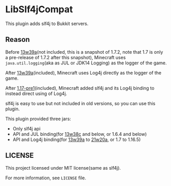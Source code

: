 # LibSlf4jCompat

This plugin adds slf4j to Bukkit servers.

## Reason

Before [13w39a](https://minecraft.fandom.com/wiki/Java_Edition_13w39a)(not included, this is a snapshot of 1.7.2, note that 1.7 is only a pre-release of 1.7.2 after this snapshot), Minecraft uses `java.util.logging`(aka as JUL or JDK14 Logging) as the logger of the game.

After [13w39a](https://minecraft.fandom.com/wiki/Java_Edition_13w39a)(included), Minecraft uses Log4j directly as the logger of the game.

After [1.17-pre1](https://minecraft.fandom.com/wiki/Java_Edition_1.17_Pre-release_1)(included), Minecraft added slf4j and its Log4j binding to instead direct using of Log4j.



slf4j is easy to use but not included in old versions, so you can use this plugin.

This plugin provided three jars:

- Only slf4j api
- API and JUL binding(for [13w38c](https://minecraft.fandom.com/wiki/Java_Edition_13w38c) and below, or 1.6.4 and below)
- API and Log4j binding(for [13w39a](https://minecraft.fandom.com/wiki/Java_Edition_13w39a) to [21w20a](https://minecraft.fandom.com/wiki/Java_Edition_21w20a), or 1.7 to 1.16.5)

## LICENSE

This project licensed under MIT license(same as slf4j).

For more information, see `LICENSE` file.

